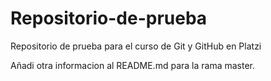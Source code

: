 # Repositorio-de-prueba
Repositorio de prueba para el curso de Git y GitHub en Platzi

Añadi otra informacion al README.md para la rama master.
